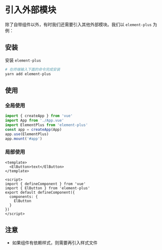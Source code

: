 # 引入外部模块

除了自带组件以外，有时我们还需要引入其他外部模块。我们以 `element-plus` 为例：

## 安装

安装 `element-plus`

```bash
# 在终端输入下面的命令完成安装
yarn add element-plus
```

## 使用

### 全局使用

```ts
import { createApp } from 'vue'
import App from './App.vue'
import ElementPlus from 'element-plus'
const app = createApp(App)
app.use(ElementPlus)
app.mount('#app')
```

### 局部使用

```vue
<template>
  <ElButton>text</ElButton>
</template>

<script>
import { defineComponent } from 'vue'
import { ElButton } from 'element-plus'
export default defineComponent({
  components: {
    ElButton
  }
})
</script>
```

## 注意

- 如果组件有依赖样式，则需要再引入样式文件
